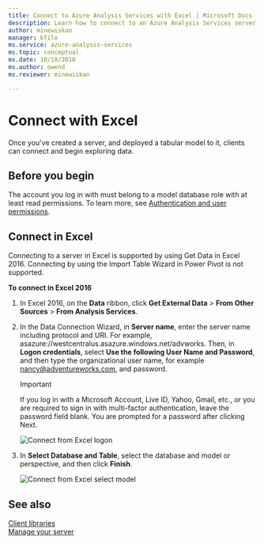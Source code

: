 ```yaml
---
title: Connect to Azure Analysis Services with Excel | Microsoft Docs
description: Learn how to connect to an Azure Analysis Services server by using Excel.
author: minewiskan
manager: kfile
ms.service: azure-analysis-services
ms.topic: conceptual
ms.date: 10/18/2018
ms.author: owend
ms.reviewer: minewiskan

---
```

# Connect with Excel

Once you've created a server, and deployed a tabular model to it, clients can connect and begin exploring data. 

## Before you begin
The account you log in with must belong to a model database role with at least read permissions. To learn more, see [Authentication and user permissions](analysis-services-manage-users.md). 

## Connect in Excel

Connecting to a server in Excel is supported by using Get Data in Excel 2016. Connecting by using the Import Table Wizard in Power Pivot is not supported. 

**To connect in Excel 2016**

1. In Excel 2016, on the **Data** ribbon, click **Get External Data** > **From Other Sources** > **From Analysis Services**.

2. In the Data Connection Wizard, in **Server name**, enter the server name including protocol and URI. For example, asazure://westcentralus.asazure.windows.net/advworks. Then, in **Logon credentials**, select **Use the following User Name and Password**, and then type the organizational user name, for example nancy@adventureworks.com, and password.

    > [!IMPORTANT]
    > If you log in with a Microsoft Account, Live ID, Yahoo, Gmail, etc., or you are required to sign in with multi-factor authentication, leave the password field blank. You are prompted for a password after clicking Next. 

    ![Connect from Excel logon](./media/analysis-services-connect-excel/aas-connect-excel-logon.png)

3. In **Select Database and Table**, select the database and model or perspective, and then click **Finish**.
   
    ![Connect from Excel select model](./media/analysis-services-connect-excel/aas-connect-excel-select.png)


## See also
[Client libraries](analysis-services-data-providers.md)   
[Manage your server](analysis-services-manage.md)     


